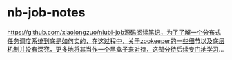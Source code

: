 # nb-job-notes

https://github.com/xiaolongzuo/niubi-job源码阅读笔记，为了了解一个分布式任务调度系统到底是如何实的，在这过程中，关于zookeeper的一些细节以及底层机制并没有深究，更多地将其当作一个黑盒子来对待，这部分待后续专门地学习...

